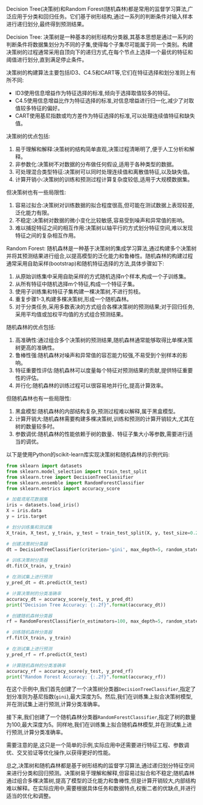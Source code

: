 Decision Tree(决策树)和Random Forest(随机森林)都是常用的监督学习算法,广泛应用于分类和回归任务。它们基于树形结构,通过一系列的判断条件对输入样本进行递归划分,最终得到预测结果。

Decision Tree:
决策树是一种基本的树形结构分类器,其基本思想是通过一系列的判断条件将数据集划分为不同的子集,使得每个子集尽可能属于同一个类别。构建决策树的过程通常采用自顶向下的递归方式,在每个节点上选择一个最优的特征和阈值进行划分,直到满足停止条件。

决策树的构建算法主要包括ID3、C4.5和CART等,它们在特征选择和划分准则上有所不同:
- ID3使用信息增益作为特征选择的标准,倾向于选择取值较多的特征。
- C4.5使用信息增益比作为特征选择的标准,对信息增益进行归一化,减少了对取值较多特征的偏好。
- CART使用基尼指数或均方差作为特征选择的标准,可以处理连续值特征和缺失值。

决策树的优点包括:
1. 易于理解和解释:决策树的结构简单直观,决策过程清晰明了,便于人工分析和解释。
2. 非参数化:决策树不对数据的分布做任何假设,适用于各种类型的数据。
3. 可处理混合类型特征:决策树可以同时处理连续值和离散值特征,以及缺失值。
4. 计算开销小:决策树的训练和预测过程计算复杂度较低,适用于大规模数据集。

但决策树也有一些局限性:
1. 容易过拟合:决策树对训练数据的拟合程度很高,但可能在测试数据上表现较差,泛化能力有限。
2. 不稳定:决策树对数据的微小变化比较敏感,容易受到噪声和异常值的影响。
3. 难以捕捉特征之间的相互作用:决策树以轴平行的方式划分特征空间,难以发现特征之间的复杂相互作用。

Random Forest:
随机森林是一种基于决策树的集成学习算法,通过构建多个决策树并将其预测结果进行组合,以提高模型的泛化能力和鲁棒性。随机森林的构建过程通常采用自助采样(bootstrap)和随机特征选择的方法,具体步骤如下:
1. 从原始训练集中采用自助采样的方式随机选择n个样本,构成一个子训练集。
2. 从所有特征中随机选择m个特征,构成一个特征子集。
3. 使用子训练集和特征子集构建一棵决策树,不进行剪枝。
4. 重复步骤1-3,构建多棵决策树,形成一个随机森林。
5. 对于分类任务,采用多数表决的方式组合各棵决策树的预测结果;对于回归任务,采用平均值或加权平均值的方式组合预测结果。

随机森林的优点包括:
1. 高准确性:通过组合多个决策树的预测结果,随机森林通常能够取得比单棵决策树更高的准确性。
2. 鲁棒性强:随机森林对噪声和异常值的容忍能力较强,不易受到个别样本的影响。
3. 特征重要性评估:随机森林可以度量每个特征对预测结果的贡献,提供特征重要性的评估。
4. 并行化:随机森林的训练过程可以很容易地并行化,提高计算效率。

但随机森林也有一些局限性:
1. 黑盒模型:随机森林的内部结构复杂,预测过程难以解释,属于黑盒模型。
2. 计算开销大:随机森林需要构建多棵决策树,训练和预测的计算开销较大,尤其在树的数量较多时。
3. 参数调优:随机森林的性能依赖于树的数量、特征子集大小等参数,需要进行适当的调优。

以下是使用Python的scikit-learn库实现决策树和随机森林的示例代码:

```python
from sklearn import datasets
from sklearn.model_selection import train_test_split
from sklearn.tree import DecisionTreeClassifier
from sklearn.ensemble import RandomForestClassifier
from sklearn.metrics import accuracy_score

# 加载鸢尾花数据集
iris = datasets.load_iris()
X = iris.data
y = iris.target

# 划分训练集和测试集
X_train, X_test, y_train, y_test = train_test_split(X, y, test_size=0.2, random_state=42)

# 创建决策树分类器
dt = DecisionTreeClassifier(criterion='gini', max_depth=5, random_state=42)

# 训练决策树分类器
dt.fit(X_train, y_train)

# 在测试集上进行预测
y_pred_dt = dt.predict(X_test)

# 计算决策树的分类准确率
accuracy_dt = accuracy_score(y_test, y_pred_dt)
print("Decision Tree Accuracy: {:.2f}".format(accuracy_dt))

# 创建随机森林分类器
rf = RandomForestClassifier(n_estimators=100, max_depth=5, random_state=42)

# 训练随机森林分类器
rf.fit(X_train, y_train)

# 在测试集上进行预测
y_pred_rf = rf.predict(X_test)

# 计算随机森林的分类准确率
accuracy_rf = accuracy_score(y_test, y_pred_rf)
print("Random Forest Accuracy: {:.2f}".format(accuracy_rf))
```

在这个示例中,我们首先创建了一个决策树分类器`DecisionTreeClassifier`,指定了划分准则为基尼指数(`gini`),最大深度为5。然后,我们在训练集上拟合决策树模型,并在测试集上进行预测,计算分类准确率。

接下来,我们创建了一个随机森林分类器`RandomForestClassifier`,指定了树的数量为100,最大深度为5。同样地,我们在训练集上拟合随机森林模型,并在测试集上进行预测,计算分类准确率。

需要注意的是,这只是一个简单的示例,实际应用中还需要进行特征工程、参数调优、交叉验证等优化操作,以获得更好的性能。

总之,决策树和随机森林都是基于树形结构的监督学习算法,通过递归划分特征空间来进行分类和回归预测。决策树易于理解和解释,但容易过拟合和不稳定;随机森林通过组合多棵决策树,提高了模型的泛化能力和鲁棒性,但是计算开销较大,内部结构难以解释。在实际应用中,需要根据具体任务和数据特点,权衡二者的优缺点,并进行适当的优化和调整。